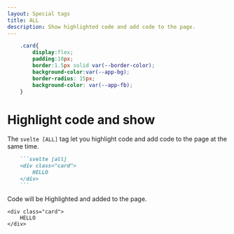 ```yaml
---
layout: Special tags
title: ALL
description: Show highlighted code and add code to the page.
---
```

```css [CODE]
    .card{
        display:flex;
        padding:10px;
        border:1.5px solid var(--border-color);
        background-color:var(--app-bg);
        border-radius: 15px;
        background-color: var(--app-fb);
    }
```
# Highlight code and show
The `svelte [ALL]` tag let you highlight code and add code to the page at the same time.
```markdown
    ```svelte [all]
    <div class="card">
        HELLO
    </div>
    ```
```
Code will be Highlighted and added to the page.
```svelte [all]
<div class="card">
    HELLO
</div>
```